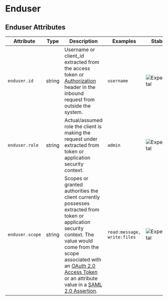 <!--- Hugo front matter used to generate the website version of this page:
--->

<!-- NOTE: THIS FILE IS AUTOGENERATED. DO NOT EDIT BY HAND. -->
<!-- see templates/registry/markdown/attribute_namespace.md.j2 -->

# Enduser

## Enduser Attributes

| Attribute       | Type   | Description                                                                                                                                                                                                                                                                                                                                                                             | Examples                    | Stability                                                        |
| --------------- | ------ | --------------------------------------------------------------------------------------------------------------------------------------------------------------------------------------------------------------------------------------------------------------------------------------------------------------------------------------------------------------------------------------- | --------------------------- | ---------------------------------------------------------------- |
| `enduser.id`    | string | Username or client_id extracted from the access token or [Authorization](https://tools.ietf.org/html/rfc7235#section-4.2) header in the inbound request from outside the system.                                                                                                                                                                                                        | `username`                  | ![Experimental](https://img.shields.io/badge/-experimental-blue) |
| `enduser.role`  | string | Actual/assumed role the client is making the request under extracted from token or application security context.                                                                                                                                                                                                                                                                        | `admin`                     | ![Experimental](https://img.shields.io/badge/-experimental-blue) |
| `enduser.scope` | string | Scopes or granted authorities the client currently possesses extracted from token or application security context. The value would come from the scope associated with an [OAuth 2.0 Access Token](https://tools.ietf.org/html/rfc6749#section-3.3) or an attribute value in a [SAML 2.0 Assertion](http://docs.oasis-open.org/security/saml/Post2.0/sstc-saml-tech-overview-2.0.html). | `read:message, write:files` | ![Experimental](https://img.shields.io/badge/-experimental-blue) |
